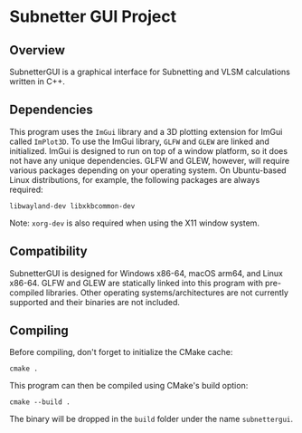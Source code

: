 # Subnetter GUI Project

## Overview

SubnetterGUI is a graphical interface for Subnetting and VLSM calculations written in C++.

## Dependencies

This program uses the `ImGui` library and a 3D plotting extension for ImGui called `ImPlot3D`. To use the ImGui library, `GLFW` and `GLEW` are linked and initialized. ImGui is designed to run on top of a window platform, so it does not have any unique dependencies. GLFW and GLEW, however, will require various packages depending on your operating system. On Ubuntu-based Linux distributions, for example, the following packages are always required:

```
libwayland-dev libxkbcommon-dev
```
Note: `xorg-dev` is also required when using the X11 window system.

## Compatibility

SubnetterGUI is designed for Windows x86-64, macOS arm64, and Linux x86-64. GLFW and GLEW are statically linked into this program with pre-compiled libraries. Other operating systems/architectures are not currently supported and their binaries are not included.

## Compiling

Before compiling, don't forget to initialize the CMake cache:

```
cmake .
```

This program can then be compiled using CMake's build option:

```
cmake --build .
```

The binary will be dropped in the `build` folder under the name `subnettergui`.